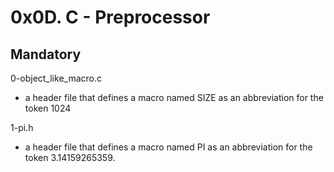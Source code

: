 # 0x0D. C - Preprocessor

## Mandatory

0-object_like_macro.c

- a header file that defines a macro named SIZE as an abbreviation for the token
1024

1-pi.h

- a header file that defines a macro named PI as an abbreviation for the token
3.14159265359.
